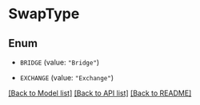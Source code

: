# SwapType

## Enum


* `BRIDGE` (value: `"Bridge"`)

* `EXCHANGE` (value: `"Exchange"`)


[[Back to Model list]](../README.md#documentation-for-models) [[Back to API list]](../README.md#documentation-for-api-endpoints) [[Back to README]](../README.md)


